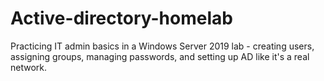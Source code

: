 # Active-directory-homelab
Practicing IT admin basics in a Windows Server 2019 lab - creating users, assigning groups, managing passwords, and setting up AD like it's a real network.
